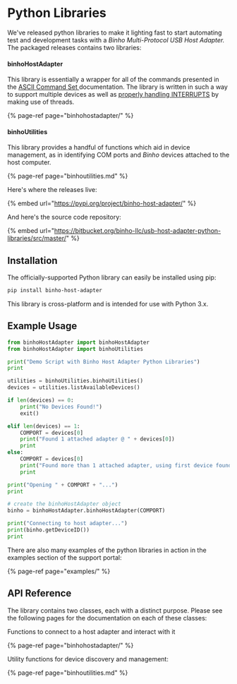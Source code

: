 # Python Libraries

We've released python libraries to make it lighting fast to start automating test and development tasks with a _Binho Multi-Protocol USB Host Adapter._ The packaged releases contains two libraries:

#### binhoHostAdapter

This library is essentially a wrapper for all of the commands presented in the [ASCII Command Set ](https://support.binho.io/user-guide/ascii-interface)documentation. The library is written in such a way to support multiple devices as well as [properly handling INTERRUPTS](https://support.binho.io/user-guide/using-the-device/receiving-interrupts) by making use of threads.

{% page-ref page="binhohostadapter/" %}

#### binhoUtilities

This library provides a handful of functions which aid in device management, as in identifying COM ports and _Binho_ devices attached to the host computer.

{% page-ref page="binhoutilities.md" %}

Here's where the releases live:

{% embed url="https://pypi.org/project/binho-host-adapter/" %}

And here's the source code repository:

{% embed url="https://bitbucket.org/binho-llc/usb-host-adapter-python-libraries/src/master/" %}

## Installation

The officially-supported Python library can easily be installed using pip:

```bash
pip install binho-host-adapter
```

This library is cross-platform and is intended for use with Python 3.x. 

## Example Usage

```python
from binhoHostAdapter import binhoHostAdapter
from binhoHostAdapter import binhoUtilities

print("Demo Script with Binho Host Adapter Python Libraries")
print

utilities = binhoUtilities.binhoUtilities()
devices = utilities.listAvailableDevices()

if len(devices) == 0:
	print("No Devices Found!")
	exit()

elif len(devices) == 1:
	COMPORT = devices[0]
	print("Found 1 attached adapter @ " + devices[0])
	print
else:
	COMPORT = devices[0]
	print("Found more than 1 attached adapter, using first device found on " + COMPORT)
	print

print("Opening " + COMPORT + "...")
print

# create the binhoHostAdapter object
binho = binhoHostAdapter.binhoHostAdapter(COMPORT)

print("Connecting to host adapter...")
print(binho.getDeviceID())
print
```

There are also many examples of the python libraries in action in the examples section of the support portal:

{% page-ref page="examples/" %}

## API Reference

The library contains two classes, each with a distinct purpose. Please see the following pages for the documentation on each of these classes:

Functions to connect to a host adapter and interact with it

{% page-ref page="binhohostadapter/" %}

Utility functions for device discovery and management:

{% page-ref page="binhoutilities.md" %}

